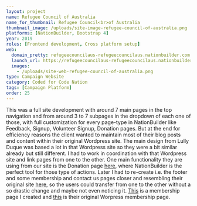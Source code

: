 ```yaml
---
layout: project
name: Refugee Council of Australia
name_for_thumbnail: Refugee Council<br>of Australia
thumbnail_image: /uploads/site-image-refugee-council-of-australia.png
platforms: [NationBuilder, Bootstrap 4]
year: 2019
roles: [Frontend development, Cross platform setup]
web:
  domain_pretty: refugeecouncilaus-refugeecouncilaus.nationbuilder.com
  launch_url: https://refugeecouncilaus-refugeecouncilaus.nationbuilder.com/
  images:
    - /uploads/site-web-refugee-council-of-australia.png
type: Campaign Website
category: Coded for Code Nation
tags: [Campaign Platform]
order: 25
---
```


This was a full site development with around 7 main pages in the top navigation and from around 3 to 7 subpages in the dropdown of each one of those, with full customization for every page-type in NationBuilder like Feedback, Signup, Volunteer Signup, Donation pages. But at the end for efficiency reasons the client wanted to maintain most of their blog posts and content within their original Wordpress site. The main design from Lully Duque was based a lot in that Wordpress site so they were a bit similar already but still different. I had to work in coordination with that Wordpress site and link pages from one to the other. One main functionality they are using from our site is the Donation page <a href="https://refugeecouncilaus-refugeecouncilaus.nationbuilder.com/donate" target="_blank">here</a>, where NationBuilder is the perfect tool for those type of actions. Later I had to re-create i.e. the footer and some membership and contact us pages closer and resembling their original site <a href="https://www.refugeecouncil.org.au/" target="_blank">here</a>, so the users could transfer from one to the other without a so drastic change and maybe not even noticing it. <a href="https://refugeecouncilaus-refugeecouncilaus.nationbuilder.com/members" target="_blank">This</a> is a membership page I created and <a href="https://www.refugeecouncil.org.au/membership/" target="_blank">this</a> is their original Worpress membership page.